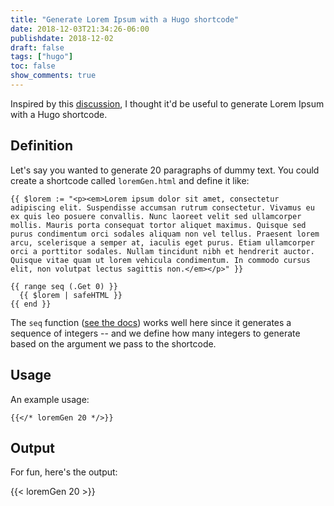 ```yaml
---
title: "Generate Lorem Ipsum with a Hugo shortcode"
date: 2018-12-03T21:34:26-06:00
publishdate: 2018-12-02
draft: false
tags: ["hugo"]
toc: false
show_comments: true
---
```


Inspired by this [discussion](https://discourse.gohugo.io/t/lorem-ipsum-shortcode-for-hugo/15604), I thought it'd be useful to generate Lorem Ipsum with a Hugo shortcode. 

## Definition

Let's say you wanted to generate 20 paragraphs of dummy text. You could create a shortcode called `loremGen.html` and define it like:

```
{{ $lorem := "<p><em>Lorem ipsum dolor sit amet, consectetur adipiscing elit. Suspendisse accumsan rutrum consectetur. Vivamus eu ex quis leo posuere convallis. Nunc laoreet velit sed ullamcorper mollis. Mauris porta consequat tortor aliquet maximus. Quisque sed purus condimentum orci sodales aliquam non vel tellus. Praesent lorem arcu, scelerisque a semper at, iaculis eget purus. Etiam ullamcorper orci a porttitor sodales. Nullam tincidunt nibh et hendrerit auctor. Quisque vitae quam ut lorem vehicula condimentum. In commodo cursus elit, non volutpat lectus sagittis non.</em></p>" }}

{{ range seq (.Get 0) }}
  {{ $lorem | safeHTML }}
{{ end }}
```

The `seq` function ([see the docs](https://gohugo.io/functions/seq/)) works well here since it generates a sequence of integers -- and we define how many integers to generate based on the argument we pass to the shortcode. 


## Usage 
An example usage: 

```
{{</* loremGen 20 */>}}
```

## Output 

For fun, here's the output:

{{< loremGen 20 >}}
